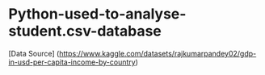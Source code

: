 # Python-used-to-analyse-student.csv-database


[Data Source] (https://www.kaggle.com/datasets/rajkumarpandey02/gdp-in-usd-per-capita-income-by-country)
